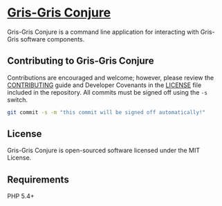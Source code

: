 # [Gris-Gris Conjure](http://grisgr.is)

Gris-Gris Conjure is a command line application for interacting with Gris-Gris software components.

## Contributing to Gris-Gris Conjure

Contributions are encouraged and welcome; however, please review the [CONTRIBUTING](https://github.com/grisgris/conjure/blob/master/CONTRIBUTING.md) guide and Developer Covenants in the [LICENSE](https://github.com/grisgris/conjure/blob/master/LICENSE.md) file included in the repository. All commits must be signed off using the `-s` switch.

```bash
git commit -s -m "this commit will be signed off automatically!"
```

## License

Gris-Gris Conjure is open-sourced software licensed under the MIT License.

## Requirements

PHP 5.4+
